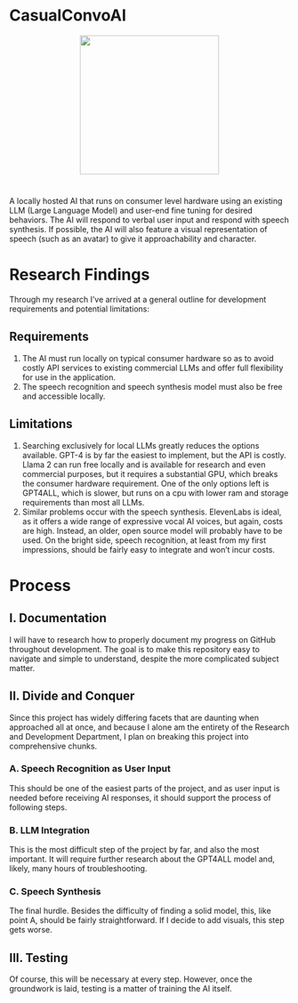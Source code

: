 # CasualConvoAI 
<p align="center"><img src="https://github.com/ACDrafahl/CasualConvoAI/assets/118315981/dccd8cfa-10f6-4916-bf58-aa5ac086f420" width="250" ><br><h1 align="center"></h1>
</p>

A locally hosted AI that runs on consumer level hardware using an existing LLM (Large Language Model) and user-end fine tuning for desired behaviors. The AI will respond to verbal user input and respond with speech synthesis. If possible, the AI will also feature a visual representation of speech (such as an avatar) to give it approachability and character.

# Research Findings
Through my research I’ve arrived at a general outline for development requirements and potential limitations:
## Requirements
1. The AI must run locally on typical consumer hardware so as to avoid costly API services to existing commercial LLMs and offer full flexibility for use in the application.
2. The speech recognition and speech synthesis model must also be free and accessible locally.
## Limitations
1. Searching exclusively for local LLMs greatly reduces the options available. GPT-4 is by far the easiest to implement, but the API is costly. Llama 2 can run free locally and is available for research and even commercial purposes, but it requires a substantial GPU, which breaks the consumer hardware requirement. One of the only options left is GPT4ALL, which is slower, but runs on a cpu with lower ram and storage requirements than most all LLMs.
2. Similar problems occur with the speech synthesis. ElevenLabs is ideal, as it offers a wide range of expressive vocal AI voices, but again, costs are high. Instead, an older, open source model will probably have to be used. On the bright side, speech recognition, at least from my first impressions, should be fairly easy to integrate and won’t incur costs.

# Process
## I. Documentation
I will have to research how to properly document my progress on GitHub throughout development. The goal is to make this repository easy to navigate and simple to understand, despite the more complicated subject matter.
## II. Divide and Conquer
Since this project has widely differing facets that are daunting when approached all at once, and because I alone am the entirety of the Research and Development Department, I plan on breaking this project into comprehensive chunks. 
  ### A. Speech Recognition as User Input
  This should be one of the easiest parts of the project, and as user input is needed before receiving AI responses, it should support the process of following steps. 
  ### B. LLM Integration
  This is the most difficult step of the project by far, and also the most important. It will require further research about the GPT4ALL model and, likely, many hours of 
  troubleshooting.
  ### C. Speech Synthesis
  The final hurdle. Besides the difficulty of finding a solid model, this, like point A, should be fairly straightforward. If I decide to add visuals, this step gets worse.
## III. Testing
Of course, this will be necessary at every step. However, once the groundwork is laid, testing is a matter of training the AI itself.


